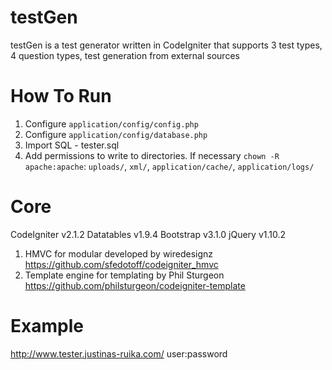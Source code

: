 testGen
==========

testGen is a test generator written in CodeIgniter that supports 3 test types, 4 question types, test generation from external sources

How To Run
==========

1. Configure `application/config/config.php`
2. Configure `application/config/database.php`
3. Import SQL - tester.sql 
4. Add permissions to write to directories. If necessary `chown -R apache:apache`: `uploads/`, `xml/`, `application/cache/`, `application/logs/`

Core
==========
CodeIgniter v2.1.2 
Datatables v1.9.4
Bootstrap v3.1.0
jQuery v1.10.2

1. HMVC for modular developed by wiredesignz https://github.com/sfedotoff/codeigniter_hmvc
2. Template engine for templating by Phil Sturgeon https://github.com/philsturgeon/codeigniter-template


Example
==========
http://www.tester.justinas-ruika.com/ user:password

